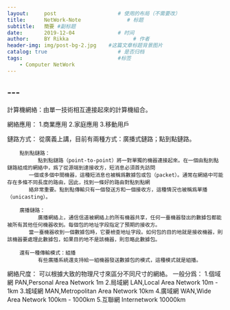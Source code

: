 ```yaml
---
layout:     post                    # 使用的布局（不需要改）
title:      NetWork-Note               # 标题 
subtitle:   簡要 #副标题
date:       2019-12-04              # 时间
author:     BY Rikka                     # 作者
header-img: img/post-bg-2.jpg    #这篇文章标题背景图片
catalog: true                       # 是否归档
tags:                               #标签
    - Computer NetWork
---
```


## ---
>
  計算機網絡：由單一技術相互連接起來的計算機組合。
  
  網絡應用：
      1.商業應用
      2.家庭應用
      3.移動用戶
      
  鏈路方式：
      從廣義上講，目前有兩種方式：廣播式鏈路；點到點鏈路。
      
        點到點鏈路：
              點到點鏈路（point-to-point）將一對單獨的機器連接起來。在一個由點到點鏈路組成的網絡中，爲了從源端到達接收方，短消息必須首先訪問
           一個或多個中間機器，這種短消息也被稱爲數據包或包（packet）。通常在網絡中可能存在多條不同長度的路由，因此，找到一條好的路由對點到點網
           絡非常重要。點到點傳輸只有一個發送方和一個接收方，這種情況也被稱爲單播（unicasting）。
        
        廣播鏈路：
              廣播網絡上，通信信道被網絡上的所有機器共享，任何一臺機器發出的數據包都能被所有其他任何機器收到。每個包的地址字段指定了預期的接收方。
           當一臺機器收到一個數據包時，它要檢查地址字段。如何包的目的地就是接收機器，則該機器要處理此數據包，如果目的地不是該機器，則忽略此數據包。
           
        還有一種傳輸模式：組播
              有些廣播系統還支持給一組機器發送數據包的模式，這種模式就是組播。
              
              
  網絡尺度：
      可以根據大致的物理尺寸來區分不同尺寸的網絡。
      一般分爲：
            1.個域網     PAN,Personal Area Network       1m
            2.局域網     LAN,Local Area Network          10m - 1km
            3.城域網     MAN,Metropolitan Area Network   10km
            4.廣域網     WAN,Wide Area Network           100km - 1000km
            5.互聯網     Internetwork                    10000km
            
            
            
            
            
